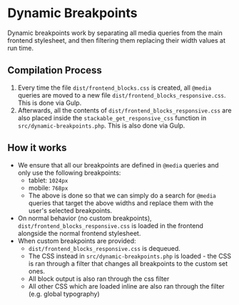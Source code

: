 # Dynamic Breakpoints

Dynamic breakpoints work by separating all media queries from the main frontend stylesheet, and then filtering them replacing their width values at run time.

## Compilation Process

1. Every time the file `dist/frontend_blocks.css` is created, all `@media` queries are moved to a new file `dist/frontend_blocks_responsive.css`. This is done via Gulp.
2. Afterwards, all the contents of `dist/frontend_blocks_responsive.css` are also placed inside the `stackable_get_responsive_css` function in `src/dynamic-breakpoints.php`. This is also done via Gulp.

## How it works

- We ensure that all our breakpoints are defined in `@media` queries and only use the following breakpoints:
    - tablet: `1024px`
	- mobile: `768px`
	- The above is done so that we can simply do a search for `@media` queries that target the above widths and replace them with the user's selected breakpoints.
- On normal behavior (no custom breakpoints), `dist/frontend_blocks_responsive.css` is loaded in the frontend alongside the normal frontend stylesheet.
- When custom breakpoints are provided:
	- `dist/frontend_blocks_responsive.css` is dequeued.
	- The CSS instead in `src/dynamic-breakpoints.php` is loaded - the CSS is ran through a filter that changes all breakpoints to the custom set ones.
	- All block output is also ran through the css filter
	- All other CSS which are loaded inline are also ran through the filter (e.g. global typography)
